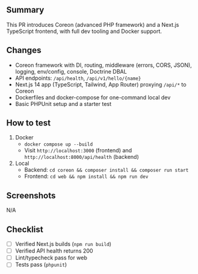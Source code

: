 ## Summary

This PR introduces Coreon (advanced PHP framework) and a Next.js TypeScript frontend, with full dev tooling and Docker support.

## Changes
- Coreon framework with DI, routing, middleware (errors, CORS, JSON), logging, env/config, console, Doctrine DBAL
- API endpoints: `/api/health`, `/api/v1/hello/{name}`
- Next.js 14 app (TypeScript, Tailwind, App Router) proxying `/api/*` to Coreon
- Dockerfiles and docker-compose for one-command local dev
- Basic PHPUnit setup and a starter test

## How to test
1. Docker
   - `docker compose up --build`
   - Visit `http://localhost:3000` (frontend) and `http://localhost:8000/api/health` (backend)
2. Local
   - Backend: `cd coreon && composer install && composer run start`
   - Frontend: `cd web && npm install && npm run dev`

## Screenshots
N/A

## Checklist
- [ ] Verified Next.js builds (`npm run build`)
- [ ] Verified API health returns 200
- [ ] Lint/typecheck pass for web
- [ ] Tests pass (`phpunit`)